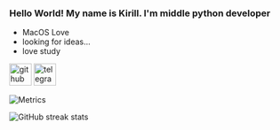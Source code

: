 
 ### Hello World! My name is Kirill. I'm middle python developer

 - MacOS Love 
 - looking for ideas...
 - love study

 [<img src='https://cdn.jsdelivr.net/npm/simple-icons@3.0.1/icons/github.svg' alt='github' height='40'>](https://github.com/White656) 
 [<img src='https://cdn.jsdelivr.net/npm/simple-icons@3.0.1/icons/telegram.svg' alt='telegram' height='40'>](https://t.me/Go1denDawn)  

 ![Metrics](https://metrics.lecoq.io/White656?template=classic&config)

 ![GitHub streak stats](https://github-readme-streak-stats.herokuapp.com/?user=White656)
